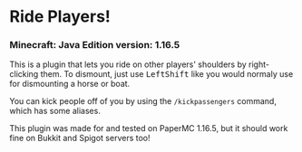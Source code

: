 # Ride Players!
### Minecraft: Java Edition version: 1.16.5

This is a plugin that lets you ride on other players' shoulders by right-clicking them.
To dismount, just use <kbd>LeftShift</kbd> like you would normaly use for dismounting a horse or boat.

You can kick people off of you by using the `/kickpassengers` command, which has some aliases.

This plugin was made for and tested on PaperMC 1.16.5, but it should work fine on Bukkit and Spigot servers too!